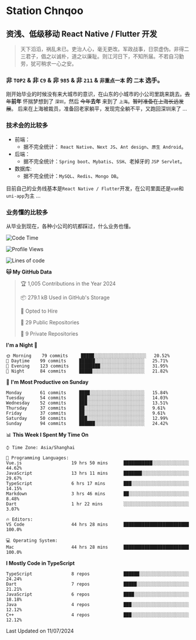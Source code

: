 # Station Chnqoo

## 资浅、低级移动 React Native / Flutter 开发

> 天下滔滔，祸乱未已。吏治人心，毫无更改。军政战事，日崇虚伪。非得二三君子，倡之以诚朴，道之以廉耻。则江河日下，不知所届。不若自习勤劳，犹可稍求一心之安。

### 非 `TOP2` & 非 `C9` & 非 `985` & 非 `211` & `非重点一本` 的 `二本` 选手。

刚开始毕业的时候没有来大城市的意识，在山东的小城市的小公司里跳来跳去。~~去年~~**前年** 怀揣梦想到了 `深圳`，然后 ~~今年~~**去年** 来到了 `上海`。~~暂时准备在上海长远发展~~。
后来在上海被裁员，准备回老家躺平，发现完全躺不平，又跑回深圳来了 ...

### 技术会的比较多

- 前端：
  - 据不完全统计： `React Native`、`Next JS`、`Ant design`、`原生 Android`。
- 后端：
  - 据不完全统计：`Spring boot`、`Mybatis`、`SSH`、老掉牙的 `JSP Servlet`。
- 数据库:
  - 据不完全统计：`MySQL`、`Redis`、`Mongo DB`。

目前自己的业务线基本是`React Native / Flutter`开发，在公司里面还是`vue`和`uni-app`为主 ...

### 业务懂的比较多

从毕业到现在，各种小公司的坑都踩过，什么业务也懂。

<!--START_SECTION:waka-->
![Code Time](http://img.shields.io/badge/Code%20Time-5%2C525%20hrs%207%20mins-blue)

![Profile Views](http://img.shields.io/badge/Profile%20Views-0-blue)

![Lines of code](https://img.shields.io/badge/From%20Hello%20World%20I%27ve%20Written-265%20Thousand%20lines%20of%20code-blue)

**🐱 My GitHub Data** 

> 🏆 1,005 Contributions in the Year 2024
 > 
> 📦 279.1 kB Used in GitHub's Storage 
 > 
> 💼 Opted to Hire
 > 
> 📜 29 Public Repositories 
 > 
> 🔑 9 Private Repositories  
 > 
**I'm a Night 🦉** 

```text
🌞 Morning    79 commits     █████░░░░░░░░░░░░░░░░░░░░   20.52% 
🌆 Daytime    99 commits     ██████░░░░░░░░░░░░░░░░░░░   25.71% 
🌃 Evening    123 commits    ████████░░░░░░░░░░░░░░░░░   31.95% 
🌙 Night      84 commits     █████░░░░░░░░░░░░░░░░░░░░   21.82%

```
📅 **I'm Most Productive on Sunday** 

```text
Monday       61 commits     ████░░░░░░░░░░░░░░░░░░░░░   15.84% 
Tuesday      54 commits     ███░░░░░░░░░░░░░░░░░░░░░░   14.03% 
Wednesday    52 commits     ███░░░░░░░░░░░░░░░░░░░░░░   13.51% 
Thursday     37 commits     ██░░░░░░░░░░░░░░░░░░░░░░░   9.61% 
Friday       37 commits     ██░░░░░░░░░░░░░░░░░░░░░░░   9.61% 
Saturday     50 commits     ███░░░░░░░░░░░░░░░░░░░░░░   12.99% 
Sunday       94 commits     ██████░░░░░░░░░░░░░░░░░░░   24.42%

```


📊 **This Week I Spent My Time On** 

```text
⌚︎ Time Zone: Asia/Shanghai

💬 Programming Languages: 
Vue.js                   19 hrs 50 mins      ███████████░░░░░░░░░░░░░░   44.62% 
JavaScript               13 hrs 11 mins      ███████░░░░░░░░░░░░░░░░░░   29.67% 
TypeScript               6 hrs 17 mins       ███░░░░░░░░░░░░░░░░░░░░░░   14.15% 
Markdown                 3 hrs 46 mins       ██░░░░░░░░░░░░░░░░░░░░░░░   8.48% 
Dart                     1 hr 22 mins        ░░░░░░░░░░░░░░░░░░░░░░░░░   3.07%

🔥 Editors: 
VS Code                  44 hrs 28 mins      █████████████████████████   100.0%

💻 Operating System: 
Mac                      44 hrs 28 mins      █████████████████████████   100.0%

```

**I Mostly Code in TypeScript** 

```text
TypeScript               8 repos             ██████░░░░░░░░░░░░░░░░░░░   24.24% 
Dart                     7 repos             █████░░░░░░░░░░░░░░░░░░░░   21.21% 
JavaScript               6 repos             ████░░░░░░░░░░░░░░░░░░░░░   18.18% 
Java                     4 repos             ███░░░░░░░░░░░░░░░░░░░░░░   12.12% 
C++                      4 repos             ███░░░░░░░░░░░░░░░░░░░░░░   12.12%

```



 Last Updated on 11/07/2024
<!--END_SECTION:waka-->

<!---
ChenqiaoStation/ChenqiaoStation is a ✨ special ✨ repository because its `README.md` (this file) appears on your GitHub profile.
You can click the Preview link to take a look at your changes.
--->
